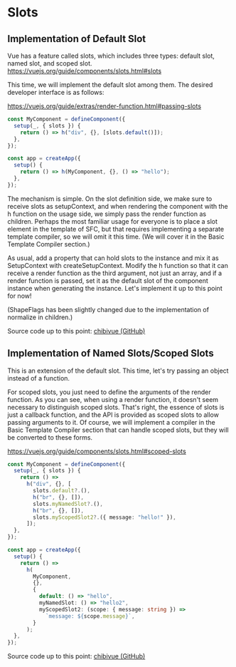 # Slots

## Implementation of Default Slot

Vue has a feature called slots, which includes three types: default slot, named slot, and scoped slot.
https://vuejs.org/guide/components/slots.html#slots

This time, we will implement the default slot among them.
The desired developer interface is as follows:

https://vuejs.org/guide/extras/render-function.html#passing-slots

```ts
const MyComponent = defineComponent({
  setup(_, { slots }) {
    return () => h("div", {}, [slots.default()]);
  },
});

const app = createApp({
  setup() {
    return () => h(MyComponent, {}, () => "hello");
  },
});
```

The mechanism is simple. On the slot definition side, we make sure to receive slots as setupContext, and when rendering the component with the h function on the usage side, we simply pass the render function as children.
Perhaps the most familiar usage for everyone is to place a slot element in the template of SFC, but that requires implementing a separate template compiler, so we will omit it this time. (We will cover it in the Basic Template Compiler section.)

As usual, add a property that can hold slots to the instance and mix it as SetupContext with createSetupContext.
Modify the h function so that it can receive a render function as the third argument, not just an array, and if a render function is passed, set it as the default slot of the component instance when generating the instance.
Let's implement it up to this point for now!

(ShapeFlags has been slightly changed due to the implementation of normalize in children.)

Source code up to this point:
[chibivue (GitHub)](https://github.com/Ubugeeei/chibivue/tree/main/book/impls/40_basic_component_system/050_component_slot)

## Implementation of Named Slots/Scoped Slots

This is an extension of the default slot.
This time, let's try passing an object instead of a function.

For scoped slots, you just need to define the arguments of the render function.
As you can see, when using a render function, it doesn't seem necessary to distinguish scoped slots.
That's right, the essence of slots is just a callback function, and the API is provided as scoped slots to allow passing arguments to it.
Of course, we will implement a compiler in the Basic Template Compiler section that can handle scoped slots, but they will be converted to these forms.

https://vuejs.org/guide/components/slots.html#scoped-slots

```ts
const MyComponent = defineComponent({
  setup(_, { slots }) {
    return () =>
      h("div", {}, [
        slots.default?.(),
        h("br", {}, []),
        slots.myNamedSlot?.(),
        h("br", {}, []),
        slots.myScopedSlot2?.({ message: "hello!" }),
      ]);
  },
});

const app = createApp({
  setup() {
    return () =>
      h(
        MyComponent,
        {},
        {
          default: () => "hello",
          myNamedSlot: () => "hello2",
          myScopedSlot2: (scope: { message: string }) =>
            `message: ${scope.message}`,
        }
      );
  },
});
```

Source code up to this point:
[chibivue (GitHub)](https://github.com/Ubugeeei/chibivue/tree/main/book/impls/40_basic_component_system/060_slot_extend)

